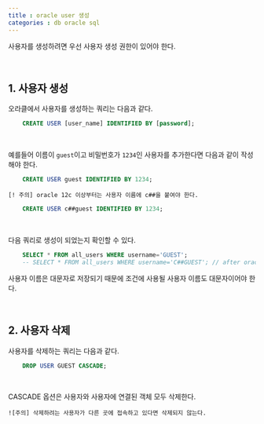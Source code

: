 ```yaml
---
title : oracle user 생성
categories : db oracle sql
---
```


사용자를 생성하려면 우선 사용자 생성 권한이 있어야 한다.

<br>

## 1. 사용자 생성

오라클에서 사용자를 생성하는 쿼리는 다음과 같다.

~~~sql
	CREATE USER [user_name] IDENTIFIED BY [password];
~~~

<br>

예를들어 이름이 `guest`이고 비밀번호가 `1234`인 사용자를 추가한다면 다음과 같이 작성해야 한다. 

~~~sql
	CREATE USER guest IDENTIFIED BY 1234;
~~~

`[! 주의] oracle 12c 이상부터는 사용자 이름에 c##을 붙여야 한다.`

~~~sql
	CREATE USER c##guest IDENTIFIED BY 1234;
~~~

<br>

다음 쿼리로 생성이 되었는지 확인할 수 있다. 

~~~sql
	SELECT * FROM all_users WHERE username='GUEST'; 
	-- SELECT * FROM all_users WHERE username='C##GUEST'; // after oracle 12c
~~~

사용자 이름은 대문자로 저장되기 때문에 조건에 사용될 사용자 이름도 대문자이어야 한다.

<br>

## 2. 사용자 삭제

사용자를 삭제하는 쿼리는 다음과 같다.

~~~sql
	DROP USER GUEST CASCADE;
~~~

<br>

CASCADE 옵션은 사용자와 사용자에 연결된 객체 모두 삭제한다.

`![주의] 삭제하려는 사용자가 다른 곳에 접속하고 있다면 삭제되지 않는다.`






